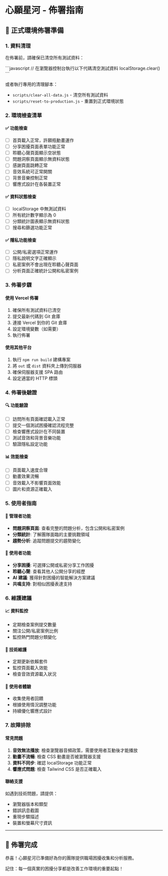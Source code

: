 # 心願星河 - 佈署指南

## 🚀 正式環境佈署準備

### 1. 資料清理
在佈署前，請確保已清空所有測試資料：

\`\`\`javascript
// 在瀏覽器控制台執行以下代碼清空測試資料
localStorage.clear()
\`\`\`

或者執行專用的清理腳本：
- `scripts/clear-all-data.js` - 清空所有測試資料
- `scripts/reset-to-production.js` - 重置到正式環境狀態

### 2. 環境檢查清單

#### ✅ 功能檢查
- [ ] 首頁載入正常，許願瓶動畫運作
- [ ] 分享困擾頁面表單功能正常
- [ ] 聆聽心聲頁面顯示空狀態
- [ ] 問題洞察頁面顯示無資料狀態
- [ ] 感謝頁面跳轉正常
- [ ] 音效系統可正常開關
- [ ] 背景音樂控制正常
- [ ] 響應式設計在各裝置正常

#### ✅ 資料狀態檢查
- [ ] localStorage 中無測試資料
- [ ] 所有統計數字顯示為 0
- [ ] 分類統計圖表顯示無資料狀態
- [ ] 搜尋和篩選功能正常

#### ✅ 隱私功能檢查
- [ ] 公開/私密選項正常運作
- [ ] 隱私說明文字正確顯示
- [ ] 私密案例不會出現在聆聽心聲頁面
- [ ] 分析頁面正確統計公開和私密案例

### 3. 佈署步驟

#### 使用 Vercel 佈署
1. 確保所有測試資料已清空
2. 提交最新代碼到 Git 倉庫
3. 連接 Vercel 到你的 Git 倉庫
4. 設定環境變數（如需要）
5. 執行佈署

#### 使用其他平台
1. 執行 `npm run build` 建構專案
2. 將 `out` 或 `dist` 資料夾上傳到伺服器
3. 確保伺服器支援 SPA 路由
4. 設定適當的 HTTP 標頭

### 4. 佈署後驗證

#### 🔍 功能驗證
- [ ] 訪問所有頁面確認載入正常
- [ ] 提交一個測試困擾確認流程完整
- [ ] 檢查響應式設計在不同裝置
- [ ] 測試音效和背景音樂功能
- [ ] 驗證隱私設定功能

#### 📊 效能檢查
- [ ] 頁面載入速度合理
- [ ] 動畫效果流暢
- [ ] 音效載入不影響頁面效能
- [ ] 圖片和資源正確載入

### 5. 使用者指南

#### 🎯 管理者功能
- **問題洞察頁面**: 查看完整的問題分析，包含公開和私密案例
- **分類統計**: 了解團隊面臨的主要挑戰領域
- **趨勢分析**: 追蹤問題提交的趨勢變化

#### 👥 使用者功能
- **分享困擾**: 可選擇公開或私密分享工作困擾
- **聆聽心聲**: 查看其他人公開分享的經歷
- **AI 建議**: 獲得針對困擾的智能解決方案建議
- **共鳴支持**: 對相似困擾表達支持

### 6. 維護建議

#### 📈 資料監控
- 定期檢查案例提交數量
- 關注公開/私密案例比例
- 監控熱門問題分類變化

#### 🔧 技術維護
- 定期更新依賴套件
- 監控頁面載入效能
- 檢查音效資源載入狀況

#### 🎨 使用者體驗
- 收集使用者回饋
- 根據使用情況調整功能
- 持續優化響應式設計

### 7. 故障排除

#### 常見問題
1. **音效無法播放**: 檢查瀏覽器音頻政策，需要使用者互動後才能播放
2. **動畫不流暢**: 檢查 CSS 動畫是否被瀏覽器支援
3. **資料不同步**: 確認 localStorage 功能正常
4. **響應式問題**: 檢查 Tailwind CSS 是否正確載入

#### 聯絡支援
如遇到技術問題，請提供：
- 瀏覽器版本和類型
- 錯誤訊息截圖
- 重現步驟描述
- 裝置和螢幕尺寸資訊

---

## 🎉 佈署完成

恭喜！心願星河已準備好為你的團隊提供職場困擾收集和分析服務。

記住：每一個真實的困擾分享都是改善工作環境的重要起點！
